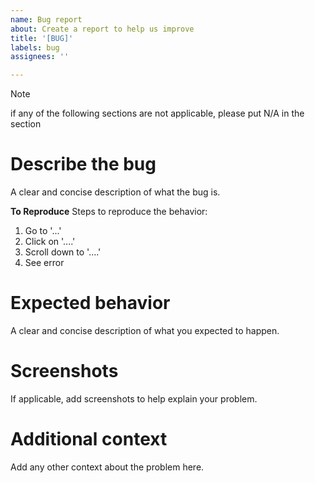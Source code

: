 ```yaml
---
name: Bug report
about: Create a report to help us improve
title: '[BUG]'
labels: bug
assignees: ''

---
```


> [!NOTE]
if any of the following sections are not applicable, please put N/A in the section

# **Describe the bug**
A clear and concise description of what the bug is.

**To Reproduce**
Steps to reproduce the behavior:
1. Go to '...'
2. Click on '....'
3. Scroll down to '....'
4. See error

# **Expected behavior**
A clear and concise description of what you expected to happen.

# **Screenshots**
If applicable, add screenshots to help explain your problem.

# **Additional context**
Add any other context about the problem here.
